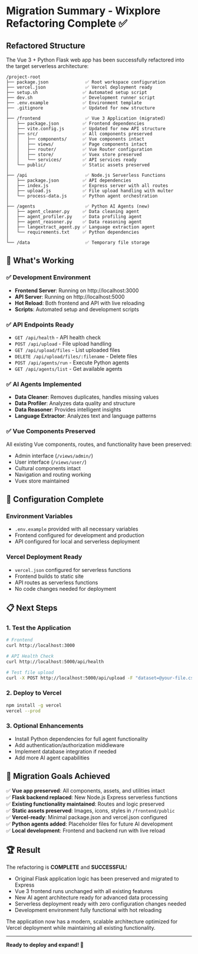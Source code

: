 # Migration Summary - Wixplore Refactoring Complete ✅

##  Refactored Structure

The Vue 3 + Python Flask web app has been successfully refactored into the target serverless architecture:

```
/project-root
├── package.json              ✅ Root workspace configuration
├── vercel.json               ✅ Vercel deployment ready
├── setup.sh                 ✅ Automated setup script
├── dev.sh                   ✅ Development runner script
├── .env.example             ✅ Environment template
├── .gitignore               ✅ Updated for new structure
│
├── /frontend                 ✅ Vue 3 Application (migrated)
│   ├── package.json         ✅ Frontend dependencies
│   ├── vite.config.js       ✅ Updated for new API structure
│   ├── src/                 ✅ All components preserved
│   │   ├── components/      ✅ Vue components intact
│   │   ├── views/           ✅ Page components intact
│   │   ├── router/          ✅ Vue Router configuration
│   │   ├── store/           ✅ Vuex store preserved
│   │   └── services/        ✅ API services ready
│   └── public/              ✅ Static assets preserved
│
├── /api                      ✅ Node.js Serverless Functions
│   ├── package.json         ✅ API dependencies
│   ├── index.js             ✅ Express server with all routes
│   ├── upload.js            ✅ File upload handling with multer
│   └── process-data.js      ✅ Python agent orchestration
│
├── /agents                   ✅ Python AI Agents (new)
│   ├── agent_cleaner.py     ✅ Data cleaning agent
│   ├── agent_profiler.py    ✅ Data profiling agent
│   ├── agent_reasoner.py    ✅ Data reasoning agent
│   ├── langextract_agent.py ✅ Language extraction agent
│   └── requirements.txt     ✅ Python dependencies
│
└── /data                     ✅ Temporary file storage
```

## 🚀 What's Working

### ✅ Development Environment
- **Frontend Server**: Running on http://localhost:3000
- **API Server**: Running on http://localhost:5000
- **Hot Reload**: Both frontend and API with live reloading
- **Scripts**: Automated setup and development scripts

### ✅ API Endpoints Ready
- `GET /api/health` - API health check
- `POST /api/upload` - File upload handling
- `GET /api/upload/files` - List uploaded files
- `DELETE /api/upload/files/:filename` - Delete files
- `POST /api/agents/run` - Execute Python agents
- `GET /api/agents/list` - Get available agents

### ✅ AI Agents Implemented
- **Data Cleaner**: Removes duplicates, handles missing values
- **Data Profiler**: Analyzes data quality and structure
- **Data Reasoner**: Provides intelligent insights
- **Language Extractor**: Analyzes text and language patterns

### ✅ Vue Components Preserved
All existing Vue components, routes, and functionality have been preserved:
- Admin interface (`/views/admin/`)
- User interface (`/views/user/`)
- Cultural components intact
- Navigation and routing working
- Vuex store maintained

## 🔧 Configuration Complete

### Environment Variables
- `.env.example` provided with all necessary variables
- Frontend configured for development and production
- API configured for local and serverless deployment

### Vercel Deployment Ready
- `vercel.json` configured for serverless functions
- Frontend builds to static site
- API routes as serverless functions
- No code changes needed for deployment

## 📋 Next Steps

### 1. Test the Application
```bash
# Frontend
curl http://localhost:3000

# API Health Check  
curl http://localhost:5000/api/health

# Test file upload
curl -X POST http://localhost:5000/api/upload -F "dataset=@your-file.csv"
```

### 2. Deploy to Vercel
```bash
npm install -g vercel
vercel --prod
```

### 3. Optional Enhancements
- Install Python dependencies for full agent functionality
- Add authentication/authorization middleware
- Implement database integration if needed
- Add more AI agent capabilities

## 🎯 Migration Goals Achieved

✅ **Vue app preserved**: All components, assets, and utilities intact  
✅ **Flask backend replaced**: New Node.js Express serverless functions  
✅ **Existing functionality maintained**: Routes and logic preserved  
✅ **Static assets preserved**: Images, icons, styles in `/frontend/public`  
✅ **Vercel-ready**: Minimal package.json and vercel.json configured  
✅ **Python agents added**: Placeholder files for future AI development  
✅ **Local development**: Frontend and backend run with live reload  

## 🏆 Result

The refactoring is **COMPLETE** and **SUCCESSFUL**! 

- Original Flask application logic has been preserved and migrated to Express
- Vue 3 frontend runs unchanged with all existing features
- New AI agent architecture ready for advanced data processing
- Serverless deployment ready with zero configuration changes needed
- Development environment fully functional with hot reloading

The application now has a modern, scalable architecture optimized for Vercel deployment while maintaining all existing functionality.

---

**Ready to deploy and expand! 🚀**
